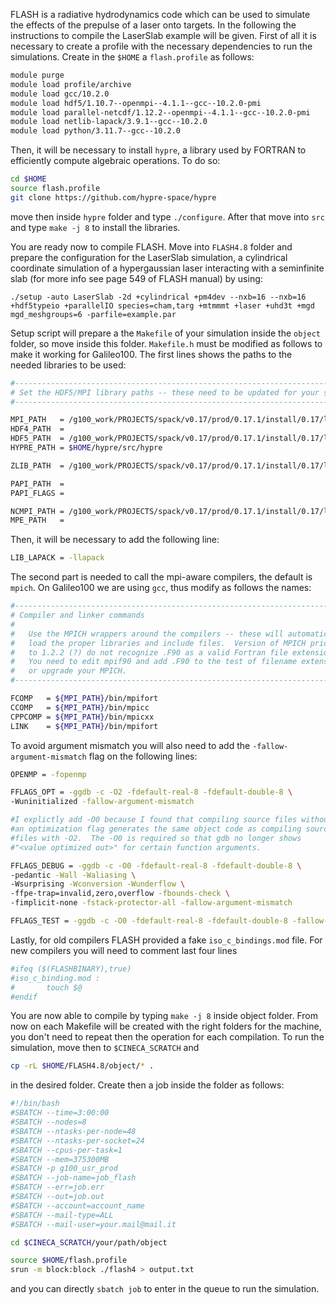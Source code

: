 FLASH is a radiative hydrodynamics code which can be used to simulate the effects of the prepulse of a laser onto targets. In the following the instructions to compile the LaserSlab example will be given. First of all it is necessary to create a profile with the necessary dependencies to run the simulations. Create in the `$HOME` a `flash.profile` as follows:
```bash
module purge
module load profile/archive
module load gcc/10.2.0
module load hdf5/1.10.7--openmpi--4.1.1--gcc--10.2.0-pmi
module load parallel-netcdf/1.12.2--openmpi--4.1.1--gcc--10.2.0-pmi 
module load netlib-lapack/3.9.1--gcc--10.2.0
module load python/3.11.7--gcc--10.2.0
```
Then, it will be necessary to install `hypre`, a library used by FORTRAN to efficiently compute algebraic operations. To do so:
```bash
cd $HOME
source flash.profile
git clone https://github.com/hypre-space/hypre
```
move then inside `hypre` folder and type `./configure`. After that move into `src` and type `make -j 8` to install the libraries. 

You are ready now to compile FLASH. Move into `FLASH4.8` folder and prepare the configuration for the LaserSlab simulation, a cylindrical coordinate simulation of a hypergaussian laser interacting with a seminfinite slab (for more info see page 549 of FLASH manual) by using:
```
./setup -auto LaserSlab -2d +cylindrical +pm4dev --nxb=16 --nxb=16 +hdf5typeio +parallelIO species=cham,targ +mtmmmt +laser +uhd3t +mgd mgd_meshgroups=6 -parfile=example.par
```
Setup script will prepare a the `Makefile` of your simulation inside the `object` folder, so move inside this folder. `Makefile.h` must be modified as follows to make it working for Galileo100. The first lines shows the paths to the needed libraries to be used:
```bash
#----------------------------------------------------------------------------
# Set the HDF5/MPI library paths -- these need to be updated for your system
#----------------------------------------------------------------------------

MPI_PATH   = /g100_work/PROJECTS/spack/v0.17/prod/0.17.1/install/0.17/linux-centos8-cascadelake/gcc-10.2.0/openmpi-4.1.1-xcbaflrhirzvtiy3y5cnglgyfunavtx3/
HDF4_PATH  =
HDF5_PATH  = /g100_work/PROJECTS/spack/v0.17/prod/0.17.1/install/0.17/linux-centos8-cascadelake/gcc-10.2.0/hdf5-1.10.7-nro56d25ahurybevtgzfooxso3yhmabd
HYPRE_PATH = $HOME/hypre/src/hypre

ZLIB_PATH  = /g100_work/PROJECTS/spack/v0.17/prod/0.17.1/install/0.17/linux-centos8-cascadelake/gcc-10.2.0/zlib-1.2.11-3g2zcd6fz2nj37yjx6t4s65zk742iw63

PAPI_PATH  =
PAPI_FLAGS =

NCMPI_PATH = /g100_work/PROJECTS/spack/v0.17/prod/0.17.1/install/0.17/linux-centos8-cascadelake/gcc-10.2.0/parallel-netcdf-1.12.2-aghgranhq5kagkj5a6uhxga5pjwpvtdm
MPE_PATH   =

```
Then, it will be necessary to add the following line:
```bash
LIB_LAPACK = -llapack
```
The second part is needed to call the mpi-aware compilers, the default is `mpich`. On Galileo100 we are using `gcc`, thus modify as follows the names:
```bash
#----------------------------------------------------------------------------
# Compiler and linker commands
#
#   Use the MPICH wrappers around the compilers -- these will automatically
#   load the proper libraries and include files.  Version of MPICH prior
#   to 1.2.2 (?) do not recognize .F90 as a valid Fortran file extension.
#   You need to edit mpif90 and add .F90 to the test of filename extensions,
#   or upgrade your MPICH.
#----------------------------------------------------------------------------

FCOMP   = ${MPI_PATH}/bin/mpifort
CCOMP   = ${MPI_PATH}/bin/mpicc
CPPCOMP = ${MPI_PATH}/bin/mpicxx
LINK    = ${MPI_PATH}/bin/mpifort
```
To avoid argument mismatch you will also need to add the `-fallow-argument-mismatch` flag on the following lines:
```bash
OPENMP = -fopenmp

FFLAGS_OPT = -ggdb -c -O2 -fdefault-real-8 -fdefault-double-8 \
-Wuninitialized -fallow-argument-mismatch

#I explictly add -O0 because I found that compiling source files without
#an optimization flag generates the same object code as compiling source
#files with -O2.  The -O0 is required so that gdb no longer shows
#"<value optimized out>" for certain function arguments.

FFLAGS_DEBUG = -ggdb -c -O0 -fdefault-real-8 -fdefault-double-8 \
-pedantic -Wall -Waliasing \
-Wsurprising -Wconversion -Wunderflow \
-ffpe-trap=invalid,zero,overflow -fbounds-check \
-fimplicit-none -fstack-protector-all -fallow-argument-mismatch

FFLAGS_TEST = -ggdb -c -O0 -fdefault-real-8 -fdefault-double-8 -fallow-argument-mismatch
```
Lastly, for old compilers FLASH provided a fake `iso_c_bindings.mod` file. For new compilers you will need to comment last four lines
```bash
#ifeq ($(FLASHBINARY),true)
#iso_c_binding.mod :
#       touch $@
#endif
```
You are now able to compile by typing `make -j 8` inside object folder. From now on each Makefile will be created with the right folders for the machine, you don't need to repeat then the operation for each compilation. To run the simulation, move then to `$CINECA_SCRATCH` and
```bash
cp -rL $HOME/FLASH4.8/object/* .
```
in the desired folder. Create then a job inside the folder as follows:
```bash
#!/bin/bash
#SBATCH --time=3:00:00
#SBATCH --nodes=8
#SBATCH --ntasks-per-node=48
#SBATCH --ntasks-per-socket=24
#SBATCH --cpus-per-task=1
#SBATCH --mem=375300MB
#SBATCH -p g100_usr_prod
#SBATCH --job-name=job_flash
#SBATCH --err=job.err
#SBATCH --out=job.out
#SBATCH --account=account_name
#SBATCH --mail-type=ALL
#SBATCH --mail-user=your.mail@mail.it

cd $CINECA_SCRATCH/your/path/object

source $HOME/flash.profile
srun -m block:block ./flash4 > output.txt
```
and you can directly `sbatch job` to enter in the queue to run the simulation.
